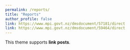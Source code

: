 ```yaml
---
permalink: /reports/
title: "Reports"
author_profile: false
link: https://www.mpi.govt.nz/dmsdocument/57181/direct
link: https://www.mpi.govt.nz/dmsdocument/59464/direct
---
```



This theme supports **link posts**.
